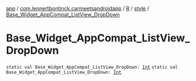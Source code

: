 [app](../../../index.md) / [com.lennertbontinck.carmeetsandroidapp](../../index.md) / [R](../index.md) / [style](index.md) / [Base_Widget_AppCompat_ListView_DropDown](./-base_-widget_-app-compat_-list-view_-drop-down.md)

# Base_Widget_AppCompat_ListView_DropDown

`static val Base_Widget_AppCompat_ListView_DropDown: `[`Int`](https://kotlinlang.org/api/latest/jvm/stdlib/kotlin/-int/index.html)
`static val Base_Widget_AppCompat_ListView_DropDown: `[`Int`](https://kotlinlang.org/api/latest/jvm/stdlib/kotlin/-int/index.html)
